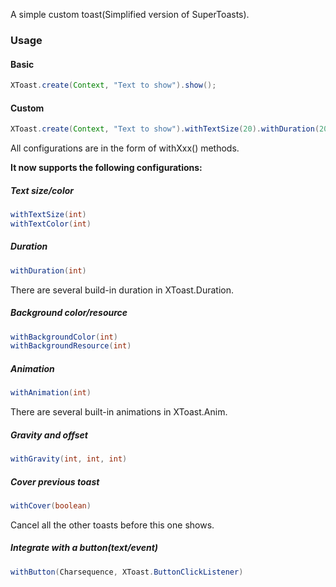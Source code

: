 A simple custom toast(Simplified version of SuperToasts).

### Usage

#### Basic
```java
XToast.create(Context, "Text to show").show();
```

#### Custom
```java
XToast.create(Context, "Text to show").withTextSize(20).withDuration(2000).show();
```

All configurations are in the form of withXxx() methods.

**It now supports the following configurations:**
##### Text size/color
```java
withTextSize(int)
withTextColor(int)
```
    
##### Duration
```java
withDuration(int)
```
There are several build-in duration in XToast.Duration.

##### Background color/resource
```java
withBackgroundColor(int)
withBackgroundResource(int)
```

##### Animation
```java
withAnimation(int)
```
There are several built-in animations in XToast.Anim.

##### Gravity and offset
```java
withGravity(int, int, int)
```

##### Cover previous toast
```java
withCover(boolean)
```
Cancel all the other toasts before this one shows.

##### Integrate with a button(text/event)
```java
withButton(Charsequence, XToast.ButtonClickListener)
```

